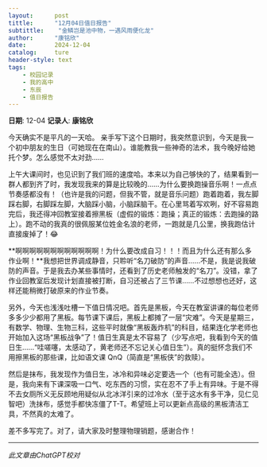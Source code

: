 ```yaml
---
layout:      post
tittle:      "12月04日值日报告"
subtittle:    "金鳞岂是池中物，一遇风雨便化龙"
author:      "康铭欣"
date:        2024-12-04
catalog:     ture
header-style: text
tags: 
    - 校园记录
    - 我的高中
    - 东辰
    - 值日报告
---
```


**日期**: 12-04
**记录人**: **康铭欣**

今天确实不是平凡的一天哈。
亲手写下这个日期时，我突然意识到，今天是我一个初中朋友的生日（可她现在在南山）。谁能教我一些神奇的法术，我今晚好给她托个梦。怎么感觉不太对劲……

上午大课间时，也见识到了我们班的速度哈。本来以为自己够快的了，结果看到一群人都到齐了时，我发现我来的算是比较晚的……为什么要换跑操音乐啊！一点点节奏感都没有！（也许是我的问题，但我不管，就是音乐问题）跑着跑着，我左脚踩右脚，右脚踩左脚，大脑踩小脑，小脑踩脑干。在心里骂着写欢咧，好不容易跑完后，我还得冲回教室接着擦黑板（虚假的锻炼：跑操；真正的锻炼：去跑操的路上）。跑不动的我真的很佩服某位姓金名浪的老师，一跑就是几公里，换我跑估计直接废掉了！😂

**啊啊啊啊啊啊啊啊啊啊啊啊！为什么要改成自习！！！而且为什么还有那么多作业啊！**我想把世界调成静音，只聆听“名刀破防”的声音……不是，我是说我破防的声音。于是我去办某些事情时，还看到了历史老师触发的“名刀”。没错，拿了作业回教室后发现计划直接被打断，自习还被占了三节课……不过想想也还好，这样还能稍微打破原来的作业节奏。

另外，今天也浅浅吐槽一下值日情况吧。首先是黑板，今天在教室讲课的每位老师多多少少都用了黑板。每节课下课后，黑板上都摊了一层“灾难”。今天是星期三，有数学、物理、生物三科，这些平时就像“黑板轰炸机”的科目，结果连化学老师也开始加入这场“黑板战争”了！值日生真是太不容易了（少写点吧，我看到今天的值日生……“哇嗟噻，太感动了，黄老师还不忘记关心值日生”）。真的挺怀念我们不用擦黑板的那些课，比如语文课 QnQ（简直是“黑板侠”的救赎）。

然后是抹布，我发现作为值日生，冰冷和异味必定要选一个（也有可能全选）。但是，我向来有下课深吸一口气、吃东西的习惯，实在忍不了手上有异味。于是不得不去女厕所义无反顾地用疑似从北冰洋引来的过冷水（至于这水有多干净，见仁见智吧）洗抹布，感觉手都快冻僵了T-T。希望班上可以更新点高级的黑板清洁工具，不然真的太难了。

差不多写完了。对了，请大家及时整理物理销题，感谢合作！

------

*此文章由ChatGPT校对*
